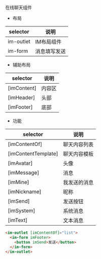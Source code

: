 在线聊天组件

* 布局

| selector  | 说明     |
|-----------|--------|
| im-outlet | IM布局组件 |
| im-form   | 消息填写发送 |


* 辅助布局

| selector    | 说明  |
|-------------|-----|
| [imContent] | 内容区 |
| [imHeader]  | 头部  |
| [imFooter]  | 底部  |

* 功能

| selector            | 说明     |
|---------------------|--------|
| [imContentOf]       | 聊天内容列表 |
| [imContentTemplate] | 聊天内容模板 |
| [imAvatar]          | 头像     |
| [imMessage]         | 消息     |
| [imMine]            | 我发送的消息 |
| [imNickname]        | 昵称     |
| [imSend]            | 发送按钮   |
| [imSystem]          | 系统消息   |
| [imText]            | 文本消息   |

```html
<im-outlet [imContentOf]="list">
  <im-form imFooter>
    <button imSend>发送</button>
  </im-form>
</im-outlet>
```